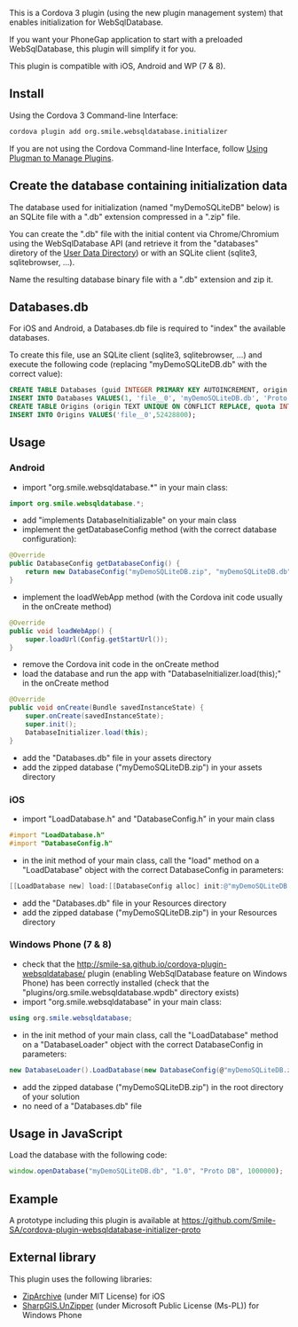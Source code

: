 This is a Cordova 3 plugin (using the new plugin management system) that enables initialization for WebSqlDatabase.

If you want your PhoneGap application to start with a preloaded WebSqlDatabase, this plugin will simplify it for you.

This plugin is compatible with iOS, Android and WP (7 & 8).


## Install
Using the Cordova 3 Command-line Interface:

```sh
cordova plugin add org.smile.websqldatabase.initializer
```

If you are not using the Cordova Command-line Interface, follow [Using Plugman to Manage Plugins](http://cordova.apache.org/docs/en/edge/plugin_ref_plugman.md.html).


## Create the database containing initialization data

The database used for initialization (named "myDemoSQLiteDB" below) is an SQLite file with a ".db" extension compressed in a ".zip" file.

You can create the ".db" file with the initial content via Chrome/Chromium using the WebSqlDatabase API (and retrieve it from the "databases" diretory of the [User Data Directory](http://www.chromium.org/user-experience/user-data-directory)) or with an SQLite client (sqlite3, sqlitebrowser, ...).

Name the resulting database binary file with a ".db" extension and zip it.

## Databases.db

For iOS and Android, a Databases.db file is required to "index" the available databases.

To create this file, use an SQLite client (sqlite3, sqlitebrowser, ...) and execute the following code (replacing "myDemoSQLiteDB.db" with the correct value):

```sql
CREATE TABLE Databases (guid INTEGER PRIMARY KEY AUTOINCREMENT, origin TEXT, name TEXT, displayName TEXT, estimatedSize INTEGER, path TEXT);
INSERT INTO Databases VALUES(1, 'file__0', 'myDemoSQLiteDB.db', 'Proto DB', 1000000, 'myDemoSQLiteDB.db');
CREATE TABLE Origins (origin TEXT UNIQUE ON CONFLICT REPLACE, quota INTEGER NOT NULL ON CONFLICT FAIL);
INSERT INTO Origins VALUES('file__0',52428800);
```

## Usage
### Android

  * import "org.smile.websqldatabase.*" in your main class:

```java
import org.smile.websqldatabase.*;
```

  * add "implements DatabaseInitializable" on your main class
  * implement the getDatabaseConfig method (with the correct database configuration):

```java
@Override
public DatabaseConfig getDatabaseConfig() {
    return new DatabaseConfig("myDemoSQLiteDB.zip", "myDemoSQLiteDB.db");
}
```

  * implement the loadWebApp method (with the Cordova init code usually in the onCreate method)

```java
@Override
public void loadWebApp() {
    super.loadUrl(Config.getStartUrl());
}
```

  * remove the Cordova init code in the onCreate method
  * load the database and run the app with "DatabaseInitializer.load(this);" in the onCreate method

```java
@Override
public void onCreate(Bundle savedInstanceState) {
    super.onCreate(savedInstanceState);
    super.init();
    DatabaseInitializer.load(this);
}
```

  * add the "Databases.db" file in your assets directory
  * add the zipped database ("myDemoSQLiteDB.zip") in your assets directory

### iOS

  * import "LoadDatabase.h" and "DatabaseConfig.h" in your main class

```objective-c
#import "LoadDatabase.h"
#import "DatabaseConfig.h"
```

  * in the init method of your main class, call the "load" method on a "LoadDatabase" object with the correct DatabaseConfig in parameters:

```objective-c
[[LoadDatabase new] load:[[DatabaseConfig alloc] init:@"myDemoSQLiteDB.zip" secondValue:@"myDemoSQLiteDB.db"]];
```

  * add the "Databases.db" file in your Resources directory
  * add the zipped database ("myDemoSQLiteDB.zip") in your Resources directory
  
### Windows Phone (7 & 8)

  * check that the http://smile-sa.github.io/cordova-plugin-websqldatabase/ plugin (enabling WebSqlDatabase feature on Windows Phone) has been correctly installed (check that the "plugins/org.smile.websqldatabase.wpdb" directory exists)
  * import "org.smile.websqldatabase" in your main class:

```csharp
using org.smile.websqldatabase;
```

  * in the init method of your main class, call the "LoadDatabase" method on a "DatabaseLoader" object with the correct DatabaseConfig in parameters:

```csharp
new DatabaseLoader().LoadDatabase(new DatabaseConfig(@"myDemoSQLiteDB.zip", @"myDemoSQLiteDB.db"));
```

  * add the zipped database ("myDemoSQLiteDB.zip") in the root directory of your solution
  * no need of a "Databases.db" file


## Usage in JavaScript

Load the database with the following code:

```javascript
window.openDatabase("myDemoSQLiteDB.db", "1.0", "Proto DB", 1000000);
```

  
## Example

A prototype including this plugin is available at https://github.com/Smile-SA/cordova-plugin-websqldatabase-initializer-proto

## External library

This plugin uses the following libraries:
  * [ZipArchive](http://code.google.com/p/ziparchive/) (under MIT License) for iOS
  * [SharpGIS.UnZipper](http://www.sharpgis.net/post/2010/08/25/REALLY-small-unzip-utility-for-Silverlight-e28093-Part-2.aspx) (under Microsoft Public License (Ms-PL)) for Windows Phone